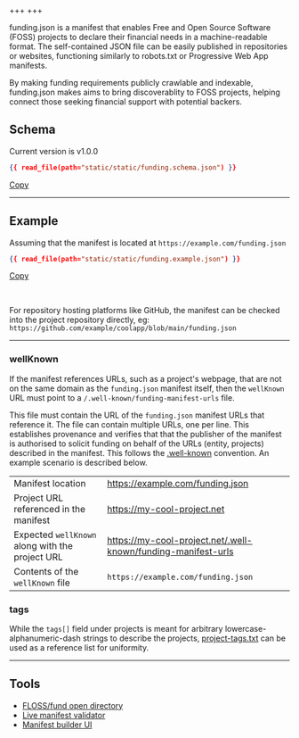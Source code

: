 +++
+++

funding.json is a manifest that enables Free and Open Source Software (FOSS) projects to declare their financial needs in a machine-readable format. The self-contained JSON file can be easily published in repositories or websites, functioning similarly to robots.txt or Progressive Web App manifests.

By making funding requirements publicly crawlable and indexable, funding.json makes aims to bring discoverablity to FOSS projects, helping connect those seeking financial support with potential backers.


## Schema

Current version is v1.0.0

```json
{{ read_file(path="static/static/funding.schema.json") }}
```
<a href="#" data-copy-clipboard>Copy</a>

-----------

## Example

Assuming that the manifest is located at `https://example.com/funding.json`
```json
{{ read_file(path="static/static/funding.example.json") }}
```
<a href="#" data-copy-clipboard>Copy</a>

<br />

For repository hosting platforms like GitHub, the manifest can be checked into the project repository directly, eg: `https://github.com/example/coolapp/blob/main/funding.json`

-----------

### wellKnown

If the manifest references URLs, such as a project's webpage, that are not on the same domain as the `funding.json` manifest itself, then the `wellKnown` URL must point to a `/.well-known/funding-manifest-urls` file.

This file must contain the URL of the `funding.json` manifest URLs that reference it. The file can contain multiple URLs, one per line. This establishes provenance and verifies that that the publisher of the manifest is authorised to solicit funding on behalf of the URLs (entity, projects) described in the manifest. This follows the [.well-known](https://en.wikipedia.org/wiki/Well-known_URI) convention. An example scenario is described below.

|                                                 |                                                              |
| ------------------------------------------------|--------------------------------------------------------------|
| Manifest location                               | https://example.com/funding.json                             |
| Project URL referenced in the manifest          | https://my-cool-project.net                                  |
| Expected `wellKnown` along with the project URL | https://my-cool-project.net/.well-known/funding-manifest-urls |
| Contents of the `wellKnown` file                | `https://example.com/funding.json`                           |

### tags

While the `tags[]` field under projects is meant for arbitrary lowercase-alphanumeric-dash strings to describe the projects, [project-tags.txt](/static/project-tags.txt) can be used as a reference list for uniformity.

-----------

## Tools

- [FLOSS/fund open directory](https://dir.floss.fund)
- [Live manifest validator](https://dir.floss.fund/validate)
- [Manifest builder UI](https://vishnukvmd.github.io/funding.json/)
